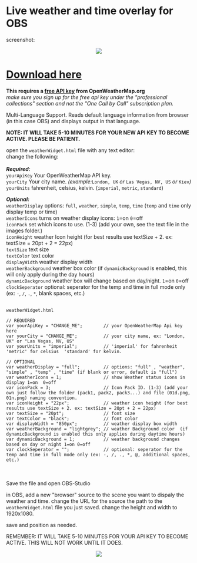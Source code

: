 # Live weather and time overlay for OBS

screenshot:<br>
<center>
<img src="https://obsproject.com/forum/attachments/screen_shot-png.87338/"></center>

# <a href="https://github.com/ngholson/obs_weather_time_overlay/archive/refs/heads/main.zip">Download here</a> 

**This requires a <a href="https://home.openweathermap.org/users/sign_up">free API key</a> from OpenWeatherMap.org**<br><i>make sure you sign up for the free api key under the "professional collections" section and not the "One Call by Call" subscription plan.</i>

Multi-Language Support. Reads default language information from browser (in this case OBS) and displays output in that language.

<B>NOTE: IT WILL TAKE 5-10 MINUTES FOR YOUR NEW API KEY TO BECOME ACTIVE. PLEASE BE PATIENT.</b>

open the ```weatherWidget.html``` file with any text editor:<br>
 change the following:<br><br>
 <b><i>Required:</b></i><br>
 ```yourApiKey``` Your OpenWeatherMap API key.<br>
 ```yourCity``` Your city name. <i>(example:</i>```London, UK``` <i>or</i> ```Las Vegas, NV, US``` <i>or</i> ```Kiev```<i>)</i><br>
 ```yourUnits``` fahrenheit, celsius, kelvin. (```imperial```, ```metric```, ```standard```)<br>
 
 <b><i>Optional:</b></i><br>
 ```weatherDisplay``` options: ```full```, ```weather```, ```simple```, ```temp```, ```time``` (```temp``` and ```time``` only display temp or time)<br>
 ```weatherIcons``` turns on weather display icons: ```1```=on ```0```=off<br>
 ```iconPack``` set which icons to use. (1-3) (add your own, see the text file in the images folder.)<br>
 ```iconHeight``` weather Icon height (for best results use textSize + 2. ex: textSize = 20pt + 2 = 22px)<br>
 ```textSize``` text size<br>
 ```textColor``` text color<br>
 ```displayWidth``` weather display width<br>
 ```weatherBackground``` weather box color (if ```dynamicBackground``` is enabled, this will only apply during the day hours)<br>
 ```dynamicBackground``` weather box will change based on day/night. ```1```=on ```0```=off<br>
 ```clockSeperator``` optional: seperator for the temp and time in full mode only (ex: ```-```, ```/```, ```.```, ```*```, blank spaces, etc.)<br>
 <br>
```
weatherWidget.html

// REQUIRED
var yourApiKey = "CHANGE_ME";        // your OpenWeatherMap Api key here
var yourCity = "CHANGE_ME";          // your city name, ex: "London, UK" or "Las Vegas, NV, US" 
var yourUnits = "imperial";          // 'imperial' for fahrenheit  'metric' for celsius  'standard' for kelvin.

// OPTIONAL
var weatherDisplay = "full";         // options: "full" , "weather", "simple" , "temp" , "time" (if blank or error, default is "full")
var weatherIcons = 1;                // show Weather status icons in display 1=on  0=off
var iconPack = 3;                    // Icon Pack ID. (1-3) (add your own just follow the folder (pack1, pack2, pack3...) and file (01d.png, 01n.png) naming convention.  
var iconHeight = "22px";             // weather icon height (for best results use textSize + 2. ex: textSize = 20pt + 2 = 22px)
var textSize = "20pt";               // font size
var textColor = "black";             // font color
var displayWidth = "850px";          // weather display box width
var weatherBackground = "lightgrey"; // weather Background color  (if dynamicBackground is enabled this only applies during daytime hours)
var dynamicBackground = 1;           // weather background changes based on day or night 1=on 0=off
var clockSeperator = "";             // optional: seperator for the temp and time in full mode only (ex: -, /, ., *, @, additional spaces, etc.)
```
<br><br>
Save the file and open OBS-Studio

in OBS, add a new "browser" source to the scene you want to dispaly the weather and time. 
change the URL for the source the path to the ```weatherWidget.html``` file you just saved.
change the height and width to 1920x1080.

save and position as needed.

REMEMBER: IT WILL TAKE 5-10 MINUTES FOR YOUR API KEY TO BECOME ACTIVE. THIS WILL NOT WORK UNTIL IT DOES.
<center>
<img src="https://obsproject.com/forum/attachments/screen_shot-png.87338/">
</center>
